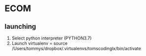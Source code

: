 # ECOM

## launching
1. Select python interpreter (PYTHON3.7)
1. Launch virtualenv = source /Users/tommys/dropbox/.virtualenvs/tomscodinglx/bin/activate